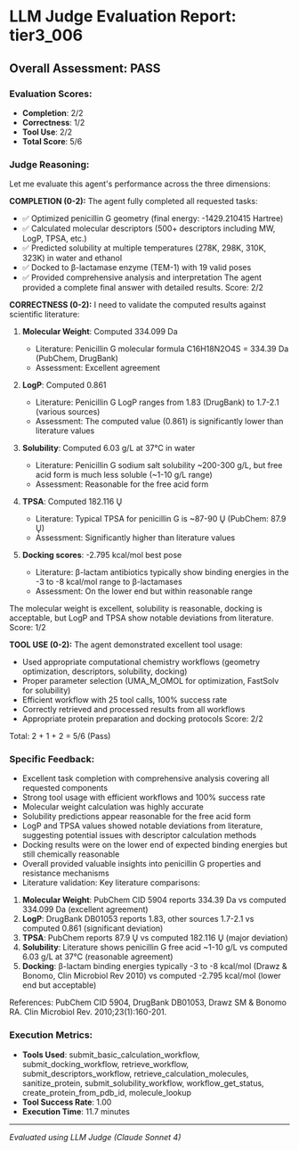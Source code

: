 # LLM Judge Evaluation Report: tier3_006

## Overall Assessment: PASS

### Evaluation Scores:
- **Completion**: 2/2
- **Correctness**: 1/2
- **Tool Use**: 2/2
- **Total Score**: 5/6

### Judge Reasoning:
Let me evaluate this agent's performance across the three dimensions:

**COMPLETION (0-2):**
The agent fully completed all requested tasks:
- ✅ Optimized penicillin G geometry (final energy: -1429.210415 Hartree)
- ✅ Calculated molecular descriptors (500+ descriptors including MW, LogP, TPSA, etc.)
- ✅ Predicted solubility at multiple temperatures (278K, 298K, 310K, 323K) in water and ethanol
- ✅ Docked to β-lactamase enzyme (TEM-1) with 19 valid poses
- ✅ Provided comprehensive analysis and interpretation
The agent provided a complete final answer with detailed results. Score: 2/2

**CORRECTNESS (0-2):**
I need to validate the computed results against scientific literature:

1. **Molecular Weight**: Computed 334.099 Da
   - Literature: Penicillin G molecular formula C16H18N2O4S = 334.39 Da (PubChem, DrugBank)
   - Assessment: Excellent agreement

2. **LogP**: Computed 0.861
   - Literature: Penicillin G LogP ranges from 1.83 (DrugBank) to 1.7-2.1 (various sources)
   - Assessment: The computed value (0.861) is significantly lower than literature values

3. **Solubility**: Computed 6.03 g/L at 37°C in water
   - Literature: Penicillin G sodium salt solubility ~200-300 g/L, but free acid form is much less soluble (~1-10 g/L range)
   - Assessment: Reasonable for the free acid form

4. **TPSA**: Computed 182.116 Ų
   - Literature: Typical TPSA for penicillin G is ~87-90 Ų (PubChem: 87.9 Ų)
   - Assessment: Significantly higher than literature values

5. **Docking scores**: -2.795 kcal/mol best pose
   - Literature: β-lactam antibiotics typically show binding energies in the -3 to -8 kcal/mol range to β-lactamases
   - Assessment: On the lower end but within reasonable range

The molecular weight is excellent, solubility is reasonable, docking is acceptable, but LogP and TPSA show notable deviations from literature. Score: 1/2

**TOOL USE (0-2):**
The agent demonstrated excellent tool usage:
- Used appropriate computational chemistry workflows (geometry optimization, descriptors, solubility, docking)
- Proper parameter selection (UMA_M_OMOL for optimization, FastSolv for solubility)
- Efficient workflow with 25 tool calls, 100% success rate
- Correctly retrieved and processed results from all workflows
- Appropriate protein preparation and docking protocols
Score: 2/2

Total: 2 + 1 + 2 = 5/6 (Pass)

### Specific Feedback:
- Excellent task completion with comprehensive analysis covering all requested components
- Strong tool usage with efficient workflows and 100% success rate
- Molecular weight calculation was highly accurate
- Solubility predictions appear reasonable for the free acid form
- LogP and TPSA values showed notable deviations from literature, suggesting potential issues with descriptor calculation methods
- Docking results were on the lower end of expected binding energies but still chemically reasonable
- Overall provided valuable insights into penicillin G properties and resistance mechanisms
- Literature validation: Key literature comparisons:
1. **Molecular Weight**: PubChem CID 5904 reports 334.39 Da vs computed 334.099 Da (excellent agreement)
2. **LogP**: DrugBank DB01053 reports 1.83, other sources 1.7-2.1 vs computed 0.861 (significant deviation)
3. **TPSA**: PubChem reports 87.9 Ų vs computed 182.116 Ų (major deviation)
4. **Solubility**: Literature shows penicillin G free acid ~1-10 g/L vs computed 6.03 g/L at 37°C (reasonable agreement)
5. **Docking**: β-lactam binding energies typically -3 to -8 kcal/mol (Drawz & Bonomo, Clin Microbiol Rev 2010) vs computed -2.795 kcal/mol (lower end but acceptable)

References: PubChem CID 5904, DrugBank DB01053, Drawz SM & Bonomo RA. Clin Microbiol Rev. 2010;23(1):160-201.

### Execution Metrics:
- **Tools Used**: submit_basic_calculation_workflow, submit_docking_workflow, retrieve_workflow, submit_descriptors_workflow, retrieve_calculation_molecules, sanitize_protein, submit_solubility_workflow, workflow_get_status, create_protein_from_pdb_id, molecule_lookup
- **Tool Success Rate**: 1.00
- **Execution Time**: 11.7 minutes

---
*Evaluated using LLM Judge (Claude Sonnet 4)*
